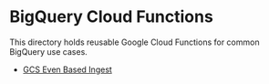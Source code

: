 # BigQuery Cloud Functions
This directory holds reusable Google Cloud Functions for
common BigQuery use cases.

- [GCS Even Based Ingest](gcs_event_based_ingest/README.md)
